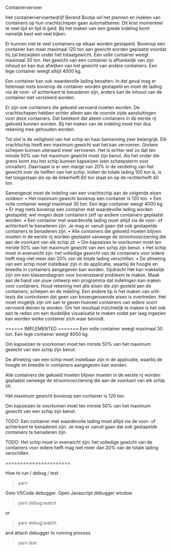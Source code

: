 Containervervoer


Het containervervoerbedrijf Berend Bootje wil het plannen en indelen van containers op hun vrachtschepen gaan automatiseren. Dit kost momenteel te veel tijd en tijd is geld. Bij het maken van een goede indeling komt namelijk best wel veel kijken.


Er kunnen niet te veel containers op elkaar worden gestapeld. Bovenop een container kan maar maximaal 120 ton aan gewicht worden geplaatst voordat hij zal bezwijken onder het totaalgewicht. Een volle container weegt maximaal 30 ton. Het gewicht van een container is afhankelijk van zijn inhoud en kan dus afwijken van het gewicht van andere containers. Een lege container weegt altijd 4000 kg.


Een container kan ook waardevolle lading bevatten. In dat geval mag er helemaal niets bovenop de container worden gestapeld en moet de lading via de voor- of achterkant te benaderen zijn, anders kan de inhoud van de container niet verzekerd worden.


Er zijn ook containers die gekoeld vervoerd moeten worden. De vrachtschepen hebben echter alleen aan de voorste zijde aansluitingen voor deze containers. Dat betekent dat alleen containers in de eerste rij gekoeld kunnen worden. Bij het maken van de indeling moet hier dus rekening mee gehouden worden.


Tot slot is de veiligheid van het schip en haar bemanning zeer belangrijk. Elk vrachtschip heeft een maximum gewicht wat het kan vervoeren. Grotere schepen kunnen uiteraard meer vervoeren. Het is echter wel zo dat ten minste 50% van het maximum gewicht moet zijn benut. Als het onder die grens komt zou het schip kunnen kapseizen (een scheepsterm voor omvallen). Daarnaast is er een marge van 20% in de verdeling van het gewicht over de helften van het schip. Indien de totale lading 100 ton is, is het toegestaan als op de linkerhelft 60 ton staat en op de rechterhelft 40 ton.


Samengevat moet de indeling van een vrachtschip aan de volgende eisen voldoen:
•	Het maximum gewicht bovenop een container is 120 ton.
•	Een volle container weegt maximaal 30 ton. Een lege container weegt 4000 kg.
•	Er mag niets bovenop een container met waardevolle lading worden gestapeld; wel mogen deze containers zelf op andere containers geplaatst worden.
•	Een container met waardevolle lading moet altijd via de voor- of achterkant te benaderen zijn. Je mag er vanuit gaan dat ook gestapelde containers te benaderen zijn.
•	Alle containers die gekoeld moeten blijven moeten in de eerste rij worden geplaatst vanwege de stroomvoorziening die aan de voorkant van elk schip zit.
•	Om kapseizen te voorkomen moet ten minste 50% van het maximum gewicht van een schip zijn benut.
•	Het schip moet in evenwicht zijn: het volledige gewicht van de containers voor iedere helft mag niet meer dan 20% van de totale lading verschillen.
•	De afmeting van een schip moet instelbaar zijn in de applicatie, waarbij de hoogte en breedte in containers aangegeven kan worden.
Opdracht
Het kan makkelijk zijn om een klassendiagram voor bovenstaand probleem te maken. Maak aan de hand van jouw ontwerp een programma dat indelingen kan maken voor containers. Houd rekening met alle eisen die zijn gesteld aan de containers, schepen en de indeling. Een andere tip is het maken van unit-tests die controleren dat geen van bovengenoemde eisen is overtreden. Het moet mogelijk zijn om aan te geven hoeveel containers van iedere soort vervoerd dienen te worden. Om het resultaat inzichtelijk te maken is het ook aan te raden om een duidelijke visualisatie te maken zodat per laag ingezien kan worden welke container zich waar bevindt.

====== IMPLEMENTED =======
Een volle container weegt maximaal 30 ton. Een lege container weegt 4000 kg.

Om kapseizen te voorkomen moet ten minste 50% van het maximum gewicht van een schip zijn benut.

De afmeting van een schip moet instelbaar zijn in de applicatie, waarbij de hoogte en breedte in containers aangegeven kan worden.

Alle containers die gekoeld moeten blijven moeten in de eerste rij worden geplaatst vanwege de stroomvoorziening die aan de voorkant van elk schip zit.

Het maximum gewicht bovenop een container is 120 ton.

Om kapseizen te voorkomen moet ten minste 50% van het maximum gewicht van een schip zijn benut.

TODO: Een container met waardevolle lading moet altijd via de voor- of achterkant te benaderen zijn. Je mag er vanuit gaan dat ook gestapelde containers te benaderen zijn.

TODO: Het schip moet in evenwicht zijn: het volledige gewicht van de containers voor iedere helft mag niet meer dan 20% van de totale lading verschillen.

======================

How to run / debug / test
> yarn

Goto VSCode debugger.
Open Javascript debugger window
> yarn debug:watch

or 
> yarn debug:watch

and attach debugger to running process

> yarn test

